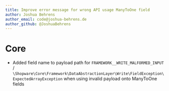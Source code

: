```yaml
---
title: Improve error message for wrong API usage ManyToOne field
author: Joshua Behrens
author_email: code@joshua-behrens.de
author_github: @JoshuaBehrens
---
```

# Core
* Added field name to payload path for `FRAMEWORK__WRITE_MALFORMED_INPUT` / `\Shopware\Core\Framework\DataAbstractionLayer\Write\FieldException\ExpectedArrayException` when using invalid payload onto ManyToOne fields 
